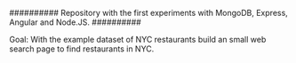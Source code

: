 ##########
Repository with the first experiments with MongoDB, Express, Angular and Node.JS.
##########

Goal: With the example dataset of NYC restaurants build an small web search page to find restaurants in NYC.
